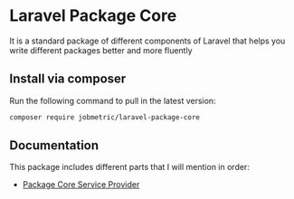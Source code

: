 # Laravel Package Core

It is a standard package of different components of Laravel that helps you write different packages better and more fluently

## Install via composer

Run the following command to pull in the latest version:
```bash
composer require jobmetric/laravel-package-core
```

## Documentation

This package includes different parts that I will mention in order:

- [Package Core Service Provider](https://github.com/jobmetric/laravel-package-core/blob/master/docs/provider.md)
